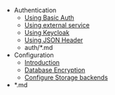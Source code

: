 - Authentication
    - [Using Basic Auth](auth/basic.md)
    - [Using external service](auth/external.md)
    - [Using Keycloak](auth/keycloak.md)
    - [Using JSON Header](auth/json_header.md)
    - auth/\*.md
- Configuration
    - [Introduction](configure-pulp/index.md)
    - [Database Encryption](configure-pulp/db-encryption.md)
    - [Configure Storage backends](configure-pulp/configure-storages.md)
- \*.md
